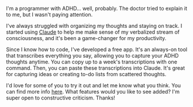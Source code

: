 I'm a programmer with ADHD... well, probably. The doctor tried to explain it to me, but I wasn't paying attention.

I've always struggled with organizing my thoughts and staying on track. I started using [Claude](https://claude.ai) to help me make sense of my verbalized stream of consciousness, and it's been a game-changer for my productivity.

Since I know how to code, I've developed a free app. It's an always-on tool that transcribes everything you say, allowing you to capture your ADHD thoughts anytime. You can copy up to a week's transcriptions with one command. Then, you can paste these transcriptions into Claude. It's great for capturing ideas or creating to-do lists from scattered thoughts.

I'd love for some of you to try it out and let me know what you think. You can find more info [here](https://github.com/8ta4/say). What features would you like to see added? I'm super open to constructive criticism. Thanks!
